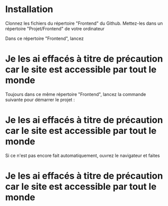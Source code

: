 
# Installation

Clonnez les fichiers du répertoire "Frontend" du Github.
Mettez-les dans un répertoire "Projet/Frontend" de votre ordinateur 

Dans ce répertoire "Frontend", lancez 

# Je les ai effacés à titre de précaution car le site est accessible par tout le monde

Toujours dans ce même répertoire "Frontend", lancez la commande suivante pour démarrer le projet :

# Je les ai effacés à titre de précaution car le site est accessible par tout le monde

Si ce n'est pas encore fait automatiquement, ouvrez le navigateur et faites 
# Je les ai effacés à titre de précaution car le site est accessible par tout le monde
